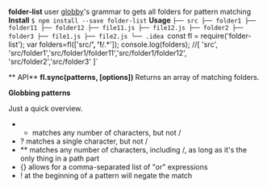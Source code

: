 **folder-list**
user [globby](https://www.npmjs.com/package/globby)'s grammar to gets all folders for pattern matching
**Install**
`$ npm install --save folder-list`
**Usage**
`├── src
        ├── folder1
               ├── folder11
               ├── folder12
               ├── file11.js
               ├── file12.js
        ├── folder2
        ├── folder3
        ├── file1.js
        ├── file2.js
        └── .idea
`const fl = require('folder-list');
 var folders=fl(['src/**', '!**/.*']);
 console.log(folders);
 //[ 'src', 'src/folder1','src/folder1/folder11','src/folder1/folder12', 'src/folder2','src/folder3' ]`

** API**
**fl.sync(patterns, [options])**
Returns an array of matching folders.

**Globbing patterns**

Just a quick overview.

- * matches any number of characters, but not /
- ? matches a single character, but not /
- ** matches any number of characters, including /, as long as it's the only thing in a path part
- {} allows for a comma-separated list of "or" expressions
- ! at the beginning of a pattern will negate the match